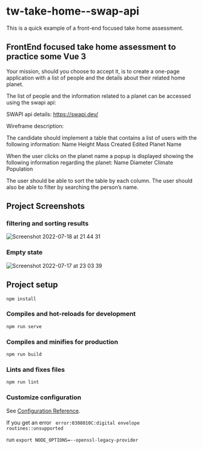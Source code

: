 # tw-take-home--swap-api
This is a quick example of a front-end focused take home assessment.


## FrontEnd focused take home assessment to practice some Vue 3

Your mission, should you choose to accept it, is to create a one-page application with a list of people and the details about their related home planet.

The list of people and the information related to a planet can be accessed using the swapi api:

SWAPI api details: https://swapi.dev/

Wireframe description:

The candidate should implement a table that contains a list of users with the following information:
Name
Height
Mass
Created
Edited
Planet Name

When the user clicks on the planet name a popup is displayed showing the following information regarding the planet:
Name
Diameter
Climate
Population

The user should be able to sort the table by each column. The user should also be able to filter by searching the person’s name.

## Project Screenshots


### filtering and sorting results 
![Screenshot 2022-07-18 at 21 44 31](https://user-images.githubusercontent.com/13380603/179614115-8d79cea7-872d-43a0-b09e-92e664c4de9a.png)

### Empty state 
![Screenshot 2022-07-17 at 23 03 39](https://user-images.githubusercontent.com/13380603/179426536-3c2bac17-2174-4ee4-976f-03e34fcff493.png)

## Project setup

```
npm install
```

### Compiles and hot-reloads for development

```
npm run serve
```

### Compiles and minifies for production

```
npm run build
```

### Lints and fixes files

```
npm run lint
```

### Customize configuration

See [Configuration Reference](https://cli.vuejs.org/config/).


If you get an error
` error:0308010C:digital envelope routines::unsupported`

run `export NODE_OPTIONS=--openssl-legacy-provider` 
